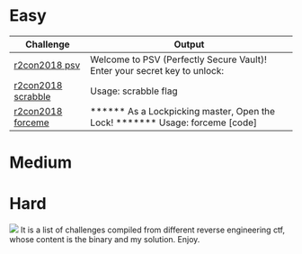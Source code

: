 # Easy
| Challenge  | Output|
| ----- | ------ |
| <a href="https://github.com/naivenom/reversing-list/tree/master/r2con2018/psv">r2con2018 psv</a>  | Welcome to PSV (Perfectly Secure Vault)! Enter your secret key to unlock:|
| <a href="https://github.com/naivenom/reversing-list/tree/master/r2con2018/scrabble">r2con2018 scrabble</a>  | Usage: scrabble flag |
| <a href="https://github.com/naivenom/reversing-list/tree/master/r2con2018/forceme">r2con2018 forceme</a>  | ****** As a Lockpicking master, Open the Lock! *******  Usage: forceme [code] |

# Medium

# Hard

<img src=https://github.com/naivenom/reversing-list/blob/master/image.png>
It is a list of challenges compiled from different reverse engineering ctf, whose content is the binary and my solution. Enjoy.
